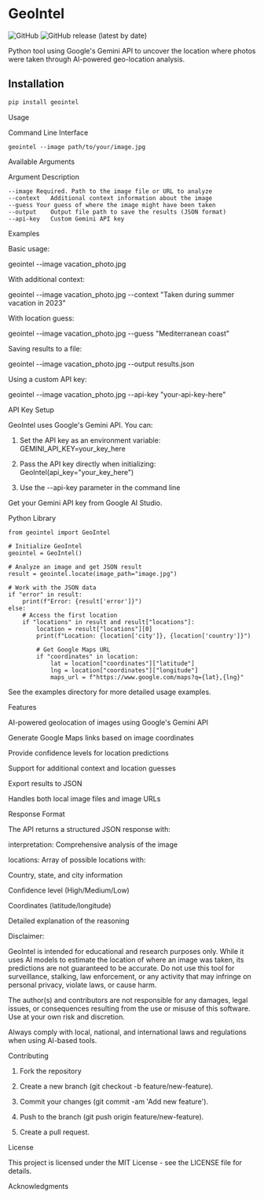 # GeoIntel

![GitHub](https://img.shields.io/github/license/atiilla/geointel)
![GitHub release (latest by date)](https://img.shields.io/github/v/release/atiilla/geointel)

Python tool using Google's Gemini API to uncover the location where photos were taken through AI-powered geo-location analysis.

## Installation

```bash
pip install geointel
```

Usage

Command Line Interface
```
geointel --image path/to/your/image.jpg
```

Available Arguments

Argument	Description
```
--image	Required. Path to the image file or URL to analyze
--context	Additional context information about the image
--guess	Your guess of where the image might have been taken
--output	Output file path to save the results (JSON format)
--api-key	Custom Gemini API key
```

Examples

Basic usage:

geointel --image vacation_photo.jpg

With additional context:

geointel --image vacation_photo.jpg --context "Taken during summer vacation in 2023"

With location guess:

geointel --image vacation_photo.jpg --guess "Mediterranean coast"

Saving results to a file:

geointel --image vacation_photo.jpg --output results.json

Using a custom API key:

geointel --image vacation_photo.jpg --api-key "your-api-key-here"

API Key Setup

GeoIntel uses Google's Gemini API. You can:

1. Set the API key as an environment variable: GEMINI_API_KEY=your_key_here


2. Pass the API key directly when initializing: GeoIntel(api_key="your_key_here")


3. Use the --api-key parameter in the command line



Get your Gemini API key from Google AI Studio.

Python Library
```
from geointel import GeoIntel

# Initialize GeoIntel
geointel = GeoIntel()

# Analyze an image and get JSON result
result = geointel.locate(image_path="image.jpg")

# Work with the JSON data
if "error" in result:
    print(f"Error: {result['error']}")
else:
    # Access the first location
    if "locations" in result and result["locations"]:
        location = result["locations"][0]
        print(f"Location: {location['city']}, {location['country']}")
        
        # Get Google Maps URL
        if "coordinates" in location:
            lat = location["coordinates"]["latitude"]
            lng = location["coordinates"]["longitude"]
            maps_url = f"https://www.google.com/maps?q={lat},{lng}"
```

See the examples directory for more detailed usage examples.

Features

AI-powered geolocation of images using Google's Gemini API

Generate Google Maps links based on image coordinates

Provide confidence levels for location predictions

Support for additional context and location guesses

Export results to JSON

Handles both local image files and image URLs


Response Format

The API returns a structured JSON response with:

interpretation: Comprehensive analysis of the image

locations: Array of possible locations with:

Country, state, and city information

Confidence level (High/Medium/Low)

Coordinates (latitude/longitude)

Detailed explanation of the reasoning



Disclaimer:

GeoIntel is intended for educational and research purposes only. While it uses AI models to estimate the location of where an image was taken, its predictions are not guaranteed to be accurate. Do not use this tool for surveillance, stalking, law enforcement, or any activity that may infringe on personal privacy, violate laws, or cause harm.

The author(s) and contributors are not responsible for any damages, legal issues, or consequences resulting from the use or misuse of this software. Use at your own risk and discretion.

Always comply with local, national, and international laws and regulations when using AI-based tools.

Contributing

1. Fork the repository

2. Create a new branch (git checkout -b feature/new-feature).

3. Commit your changes (git commit -am 'Add new feature').

4. Push to the branch (git push origin feature/new-feature).

5. Create a pull request.


License

This project is licensed under the MIT License - see the LICENSE file for details.

Acknowledgments